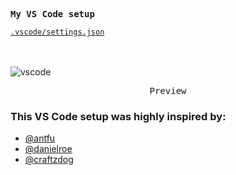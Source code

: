 <samp><b>My VS Code setup</b></samp>

[`.vscode/settings.json`](./.vscode/settings.json)<br>

<br>
<br
  
![vscode](https://github.com/domzo63/vscode-setup/assets/89472796/de72c976-c082-40f3-a6f9-9d8a83b9107c)

<p align="center"><samp>Preview</samp></p>

  
### This VS Code setup was highly inspired by:
- [@antfu](https://github.com/antfu)
- [@danielroe](https://github.com/danielroe)
- [@craftzdog](https://github.com/craftzdog)

<br/>
